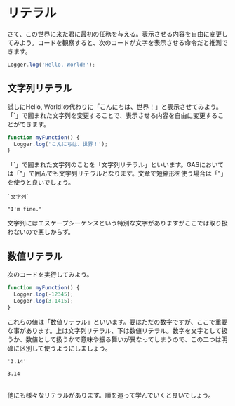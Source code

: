 # リテラル
さて、この世界に来た君に最初の任務を与える。表示させる内容を自由に変更してみよう。コードを観察すると、次のコードが文字を表示させる命令だと推測できます。

```Javascript
Logger.log('Hello, World!');
```

## 文字列リテラル
試しにHello, World!の代わりに「こんにちは、世界！」と表示させてみよう。「`」で囲まれた文字列を変更することで、表示させる内容を自由に変更することができます。
```Javascript
function myFunction() {
  Logger.log('こんにちは、世界！');
}
```

「`」で囲まれた文字列のことを「文字列リテラル」といいます。GASにおいては「"」で囲んでも文字列リテラルとなります。文章で短縮形を使う場合は「"」を使うと良いでしょう。
```
`文字列`
```
```
"I'm fine."
```
文字列にはエスケープシーケンスという特別な文字がありますがここでは取り扱わないので悪しからず。

## 数値リテラル
次のコードを実行してみよう。
```Javascript
function myFunction() {
  Logger.log(-12345);
  Logger.log(3.1415);
}
```
これらの値は「数値リテラル」といいます。要はただの数字ですが、ここで重要な事があります。上は文字列リテラル、下は数値リテラル。数字を文字として扱うか、数値として扱うかで意味や振る舞いが異なってしまうので、この二つは明確に区別して使うようにしましょう。
```
'3.14'
```
```
3.14
```
<br>
他にも様々なリテラルがあります。順を追って学んでいくと良いでしょう。